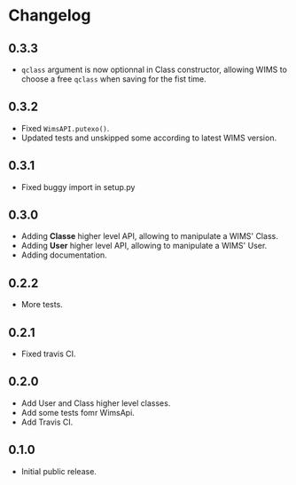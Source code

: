 # Changelog

## 0.3.3

* `qclass` argument is now optionnal in Class constructor,
   allowing WIMS to choose a free `qclass` when saving for
   the fist time. 


## 0.3.2

* Fixed `WimsAPI.putexo()`.
* Updated tests and unskipped some according to latest WIMS version.


## 0.3.1

* Fixed buggy import in setup.py


## 0.3.0

* Adding **Classe** higher level API, allowing to manipulate a WIMS' Class.
* Adding **User** higher level API, allowing to manipulate a WIMS' User.
* Adding documentation.


## 0.2.2

* More tests.


## 0.2.1

* Fixed travis CI.


## 0.2.0

* Add User and Class higher level classes.
* Add some tests fomr WimsApi.
* Add Travis CI.


## 0.1.0

* Initial public release.
